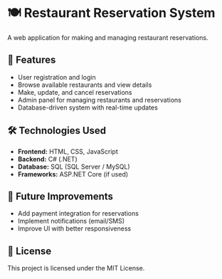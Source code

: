 # 🍽️ Restaurant Reservation System  

A web application for making and managing restaurant reservations.  

## 🚀 Features  
- User registration and login  
- Browse available restaurants and view details  
- Make, update, and cancel reservations  
- Admin panel for managing restaurants and reservations  
- Database-driven system with real-time updates  

## 🛠️ Technologies Used  
- **Frontend:** HTML, CSS, JavaScript  
- **Backend:** C# (.NET)  
- **Database:** SQL (SQL Server / MySQL)  
- **Frameworks:** ASP.NET Core (if used)  


## 📌 Future Improvements  
- Add payment integration for reservations  
- Implement notifications (email/SMS)  
- Improve UI with better responsiveness  

## 📜 License  
This project is licensed under the MIT License.
